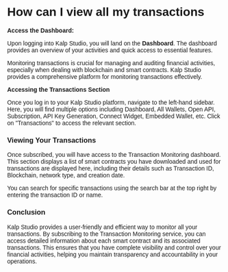 <style>  body { font-family: "Source Sans 3", sans-serif!important; }</style>
<link href="https://fonts.googleapis.com/css2?family=Source+Sans+3:ital,wght@0,200..900;1,200..900&display=swap" rel="stylesheet">    
<link rel="stylesheet" href="https://fonts.googleapis.com/icon?family=Material+Icons">

# **How can I view all my transactions**

**Access the Dashboard:**

Upon logging into Kalp Studio, you will land on the **Dashboard**. The dashboard provides an overview of your activities and quick access to essential features.

Monitoring transactions is crucial for managing and auditing financial activities, especially when dealing with blockchain and smart contracts. Kalp Studio provides a comprehensive platform for monitoring transactions effectively.



**Accessing the Transactions Section**



Once you log in to your Kalp Studio platform, navigate to the left-hand sidebar. Here, you will find multiple options including Dashboard, All Wallets, Open API, Subscription, API Key Generation, Connect Widget, Embedded Wallet, etc. Click on "Transactions" to access the relevant section.

### **Viewing Your Transactions**

Once subscribed, you will have access to the Transaction Monitoring dashboard. This section displays a list of smart contracts you have downloaded and used for transactions are displayed here, including their details such as Transaction ID, Blockchain, network type, and creation date.



You can search for specific transactions using the search bar at the top right by entering the transaction ID or name.

### **Conclusion**

Kalp Studio provides a user-friendly and efficient way to monitor all your transactions. By subscribing to the Transaction Monitoring service, you can access detailed information about each smart contract and its associated transactions. This ensures that you have complete visibility and control over your financial activities, helping you maintain transparency and accountability in your operations.